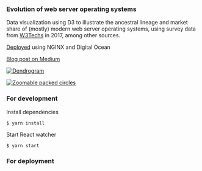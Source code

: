 ### Evolution of web server operating systems

Data visualization using D3 to illustrate the ancestral lineage and market share of (mostly) modern web server operating systems, using survey data from [W3Techs](https://w3techs.com/technologies/overview/operating_system/all) in 2017, among other sources.

[Deployed](http://os.meowsergirl.com/) using NGINX and Digital Ocean

[Blog post on Medium]()

[![Dendrogram]()]()

[![Zoomable packed circles]()]()

### For development

Install dependencies
 
 `$ yarn install`  
    
Start React watcher
 
 `$ yarn start`    
    
### For deployment

